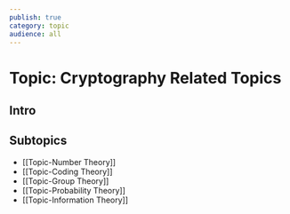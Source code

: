 ```yaml
---
publish: true
category: topic
audience: all
---
```

# Topic: Cryptography Related Topics 
## Intro 

## Subtopics
- [[Topic-Number Theory]]
- [[Topic-Coding Theory]]
- [[Topic-Group Theory]]
- [[Topic-Probability Theory]]
- [[Topic-Information Theory]]